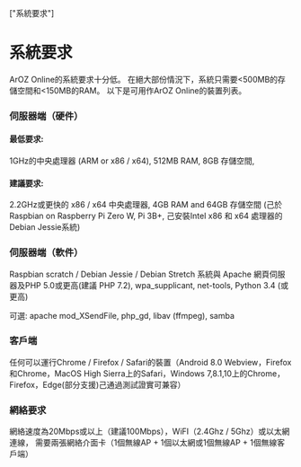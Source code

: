 ["系統要求"]
# 系統要求
ArOZ Online的系統要求十分低。 在絕大部份情況下，系統只需要<500MB的存儲空間和<150MB的RAM。 以下是可用作ArOZ Online的裝置列表。

### 伺服器端（硬件）

#### 最低要求:
1GHz的中央處理器 (ARM or x86 / x64), 512MB RAM, 8GB 存儲空間, 

#### 建議要求:

2.2GHz或更快的 x86 / x64 中央處理器, 4GB RAM and 64GB 存儲空間
(己於Raspbian on Raspberry Pi Zero W, Pi 3B+,  己安裝Intel x86 和 x64 處理器的Debian Jessie系統)
### 伺服器端（軟件）

Raspbian scratch / Debian Jessie / Debian Stretch 系統與 Apache 網頁伺服器及PHP 5.0或更高(建議 PHP 7.2), wpa_supplicant, net-tools, Python 3.4 (或更高)

可選: apache mod_XSendFile, php_gd, libav (ffmpeg), samba

### 客戶端
任何可以運行Chrome / Firefox / Safari的裝置（Android 8.0 Webview，Firefox和Chrome，MacOS High Sierra上的Safari，Windows 7,8.1,10上的Chrome，Firefox，Edge(部分支援)己通過測試證實可兼容）


### 網絡要求
網絡速度為20Mbps或以上（建議100Mbps），WiFI（2.4Ghz / 5Ghz）或以太網連線，
需要兩張網絡介面卡（1個無線AP + 1個以太網或1個無線AP + 1個無線客戶端）
